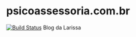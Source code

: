 # psicoassessoria.com.br
[![Build Status](https://travis-ci.org/jrbenito/psicoassessoria.com.br.svg?branch=development)](https://psicoassessoria.com.br)
Blog da Larissa
